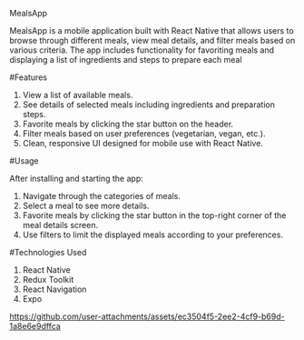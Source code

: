 
MealsApp

MealsApp is a mobile application built with React Native that allows users to browse through different meals, view meal details,
and filter meals based on various criteria.
The app includes functionality for favoriting meals and displaying a list of ingredients and steps to prepare each meal

#Features

  1) View a list of available meals.
  2) See details of selected meals including ingredients and preparation steps.
  3) Favorite meals by clicking the star button on the header.
  4) Filter meals based on user preferences (vegetarian, vegan, etc.).
  5) Clean, responsive UI designed for mobile use with React Native.

#Usage

After installing and starting the app:
  1) Navigate through the categories of meals.
  2) Select a meal to see more details.
  3) Favorite meals by clicking the star button in the top-right corner of the meal details screen.
  4) Use filters to limit the displayed meals according to your preferences.
   
#Technologies Used

1) React Native
2) Redux Toolkit
3) React Navigation
4) Expo

https://github.com/user-attachments/assets/ec3504f5-2ee2-4cf9-b69d-1a8e6e9dffca



